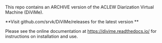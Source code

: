This repo contains an ARCHIVE version of the ACLEW Diarization Virtual Machine (DiViMe). 

**Visit github.com/srvk/DiViMe/releases for the latest version **

Please see the online documentation at https://divime.readthedocs.io/ for instructions on installation and use.
